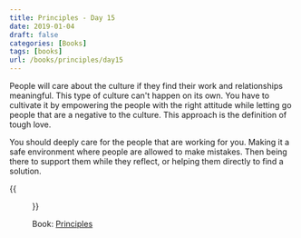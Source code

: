 ```yaml
---
title: Principles - Day 15
date: 2019-01-04
draft: false
categories: [Books]
tags: [books]
url: /books/principles/day15
---
```


People will care about the culture if they find their work and
relationships meaningful. This type of culture can't happen on its own. You
have to cultivate it by empowering the people with the right
attitude while letting go people that are a negative to the culture. This
approach is the definition of tough love.

You should deeply care for the people that are working for you. Making it
a safe environment where people are allowed to make mistakes. Then being there
to support them while they reflect, or helping them directly to find
a solution.

{{<figure src="/img/principles.jpg" alt="Principles" link="https://amzn.to/2SEysjr">}}

Book: [Principles](https://amzn.to/2SEysjr)
